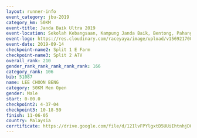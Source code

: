 ```yaml
---
layout: runner-info 
event_category: jbu-2019 
category_km: 50KM 
event-title: Janda Baik Ultra 2019 
event-location: Sekolah Kebangsaan, Kampung Janda Baik, Bentong, Pahang, Malaysia 
event-logo: https://res.cloudinary.com/raceyaya/image/upload/v1569217009/logo/janda-baik_vch1pc.jpg 
event-date: 2019-09-14 
checkpoint-name2: Split 1 E Farm 
checkpoint-name3: Split 2 ATV 
overall_rank: 210
gender_rank_rank_rank_rank_rank: 166
category_rank: 106
bib: 51087
name: LEE CHOON BENG
category: 50KM Men Open
gender: Male
start: 0-00.0
checkpoint2: 4-37-04
checkpoint3: 10-18-59
finish: 11-06-05
country: Malaysia
cerrtificate: https://drive.google.com/file/d/12IlvFPYlgxtD5UUiIhtnhjDOT7769aEw/view?usp=sharing
---
```

